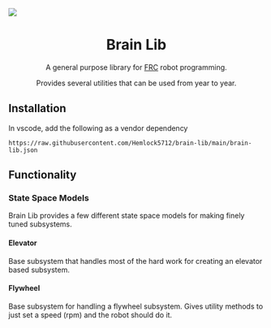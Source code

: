 [![](https://jitpack.io/v/Hemlock5712/brain-lib.svg)](https://jitpack.io/#Hemlock5712/brain-lib)

<center>
<h1>Brain Lib</h1>

A general purpose library for <a href="https://www.firstinspires.org/robotics/frc">FRC</a> robot programming.

Provides several utilities that can be used from year to year.
</center>

## Installation

In vscode, add the following as a vendor dependency

```
https://raw.githubusercontent.com/Hemlock5712/brain-lib/main/brain-lib.json
```

## Functionality

### State Space Models

Brain Lib provides a few different state space models for making finely tuned subsystems.

#### Elevator

Base subsystem that handles most of the hard work for creating an elevator based subsystem.

#### Flywheel

Base subsystem for handling a flywheel subsystem. Gives utility methods to just set a speed (rpm)
and the robot should do it.